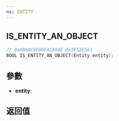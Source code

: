 ```yaml
---
ns: ENTITY
---
```

## IS_ENTITY_AN_OBJECT

```c
// 0x8D68C8FD0FACA94E 0x3F52E561
BOOL IS_ENTITY_AN_OBJECT(Entity entity);
```


## 參數
* **entity**: 

## 返回值
